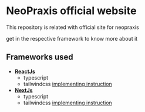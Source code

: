 # NeoPraxis  official website

This repository is related with official site for neopraxis

get in the respective framework to know more about it

## Frameworks used
* [**ReactJs**](./react-js)
    - typescript 
    - tailwindcss [implementing instruction](https://tailwindcss.com/docs/guides/create-react-app)
* [**NextJs**](./next-js)
    - typescript 
    - tailwindcss [implementing instruction](https://tailwindcss.com/docs/guides/nextjs)

